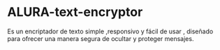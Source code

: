 # ALURA-text-encryptor
 Es un encriptador de texto simple ,responsivo y fácil de usar , diseñado para ofrecer una manera segura de ocultar y proteger mensajes.
